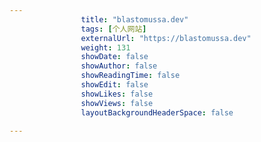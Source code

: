 ---
                title: "blastomussa.dev"
                tags: [个人网站]
                externalUrl: "https://blastomussa.dev"
                weight: 131
                showDate: false
                showAuthor: false
                showReadingTime: false
                showEdit: false
                showLikes: false
                showViews: false
                layoutBackgroundHeaderSpace: false
                ---

